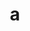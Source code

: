 ---
layout: cake
title:  a
type: cake
bannerimg: /banners/cakebanner
comic: cake_27.png
name: Jimmy Stewart & Moonbeams
hovertext: heh heh
next: 28
prev: 26
permalink: cakes/27/
---